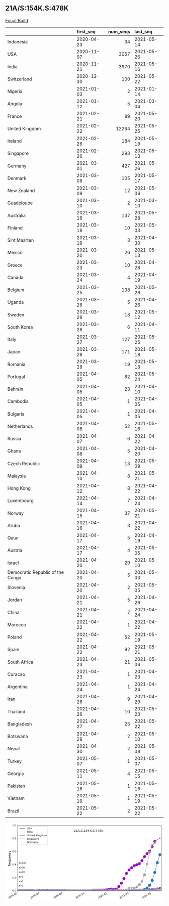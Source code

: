 

## 21A/S:154K.S:478K
[Focal Build](https://nextstrain.org/groups/neherlab/ncov/21A.S.154K.S.478K)

|                                  | first_seq   |   num_seqs | last_seq   |
|:---------------------------------|:------------|-----------:|:-----------|
| Indonesia                        | 2020-04-23  |         34 | 2021-05-14 |
| USA                              | 2020-11-07  |       3057 | 2021-05-26 |
| India                            | 2020-11-21  |       3970 | 2021-05-16 |
| Switzerland                      | 2020-12-30  |        100 | 2021-05-22 |
| Nigeria                          | 2021-01-03  |          2 | 2021-01-14 |
| Angola                           | 2021-01-12  |          5 | 2021-03-04 |
| France                           | 2021-02-21  |         89 | 2021-05-20 |
| United Kingdom                   | 2021-02-22  |      12264 | 2021-05-25 |
| Ireland                          | 2021-02-26  |        184 | 2021-05-19 |
| Singapore                        | 2021-02-26  |        293 | 2021-05-13 |
| Germany                          | 2021-03-01  |        427 | 2021-05-26 |
| Denmark                          | 2021-03-08  |        105 | 2021-05-17 |
| New Zealand                      | 2021-03-09  |         12 | 2021-05-06 |
| Guadeloupe                       | 2021-03-10  |          2 | 2021-03-10 |
| Australia                        | 2021-03-16  |        137 | 2021-05-28 |
| Finland                          | 2021-03-18  |         10 | 2021-05-03 |
| Sint Maarten                     | 2021-03-19  |          3 | 2021-04-30 |
| Mexico                           | 2021-03-20  |         26 | 2021-05-13 |
| Greece                           | 2021-03-23  |         10 | 2021-04-28 |
| Canada                           | 2021-03-24  |          4 | 2021-04-19 |
| Belgium                          | 2021-03-25  |        138 | 2021-05-26 |
| Uganda                           | 2021-03-26  |          5 | 2021-04-26 |
| Sweden                           | 2021-03-26  |         18 | 2021-05-12 |
| South Korea                      | 2021-03-26  |          6 | 2021-04-11 |
| Italy                            | 2021-03-27  |        127 | 2021-05-25 |
| Japan                            | 2021-03-28  |        171 | 2021-05-18 |
| Romania                          | 2021-03-28  |         19 | 2021-05-18 |
| Portugal                         | 2021-04-05  |         82 | 2021-05-24 |
| Bahrain                          | 2021-04-05  |         23 | 2021-04-10 |
| Cambodia                         | 2021-04-05  |          1 | 2021-04-05 |
| Bulgaria                         | 2021-04-05  |          1 | 2021-04-05 |
| Netherlands                      | 2021-04-06  |         52 | 2021-05-16 |
| Russia                           | 2021-04-07  |          6 | 2021-04-22 |
| Ghana                            | 2021-04-08  |          5 | 2021-04-20 |
| Czech Republic                   | 2021-04-09  |         13 | 2021-05-09 |
| Malaysia                         | 2021-04-10  |          8 | 2021-05-21 |
| Hong Kong                        | 2021-04-12  |          8 | 2021-04-22 |
| Luxembourg                       | 2021-04-14  |          7 | 2021-04-24 |
| Norway                           | 2021-04-15  |         37 | 2021-05-21 |
| Aruba                            | 2021-04-16  |          3 | 2021-04-22 |
| Qatar                            | 2021-04-17  |          5 | 2021-04-19 |
| Austria                          | 2021-04-17  |          4 | 2021-05-05 |
| Israel                           | 2021-04-20  |         29 | 2021-05-10 |
| Democratic Republic of the Congo | 2021-04-20  |          5 | 2021-05-03 |
| Slovenia                         | 2021-04-20  |          2 | 2021-05-05 |
| Jordan                           | 2021-04-21  |          5 | 2021-04-26 |
| China                            | 2021-04-21  |          7 | 2021-04-24 |
| Morocco                          | 2021-04-22  |          1 | 2021-04-22 |
| Poland                           | 2021-04-22  |         52 | 2021-05-19 |
| Spain                            | 2021-04-22  |         92 | 2021-05-21 |
| South Africa                     | 2021-04-23  |         21 | 2021-05-06 |
| Curacao                          | 2021-04-23  |          1 | 2021-04-23 |
| Argentina                        | 2021-04-24  |          1 | 2021-04-24 |
| Iran                             | 2021-04-26  |          9 | 2021-04-29 |
| Thailand                         | 2021-04-26  |         10 | 2021-05-23 |
| Bangladesh                       | 2021-04-27  |         25 | 2021-05-22 |
| Botswana                         | 2021-04-28  |          2 | 2021-05-10 |
| Nepal                            | 2021-04-30  |          2 | 2021-05-08 |
| Turkey                           | 2021-05-07  |          1 | 2021-05-07 |
| Georgia                          | 2021-05-11  |          4 | 2021-05-15 |
| Pakistan                         | 2021-05-16  |          1 | 2021-05-16 |
| Vietnam                          | 2021-05-19  |          1 | 2021-05-19 |
| Brazil                           | 2021-05-22  |          2 | 2021-05-22 |

![Overall trends 21A.S.154K.S.478K](/overall_trends_figures/overall_trends_21A.S.154K.S.478K.png)